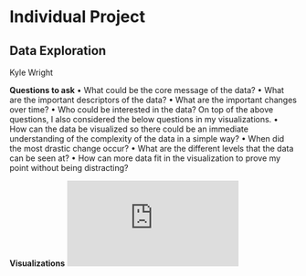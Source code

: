 # Individual Project
## Data Exploration
Kyle Wright 

**Questions to ask**
•	What could be the core message of the data?
•	What are the important descriptors of the data?
•	What are the important changes over time?
•	Who could be interested in the data? 
On top of the above questions, I also considered the below questions in my visualizations. 
•	How can the data be visualized so there could be an immediate understanding of the complexity of the data in a simple way?
•	When did the most drastic change occur?
•	What are the different levels that the data can be seen at?
•	How can more data fit in the visualization to prove my point without being distracting?

**Visualizations**
![alt text](https://github.com/kwright76/Visualizations/blob/master/Individual%20Project.pdf)

